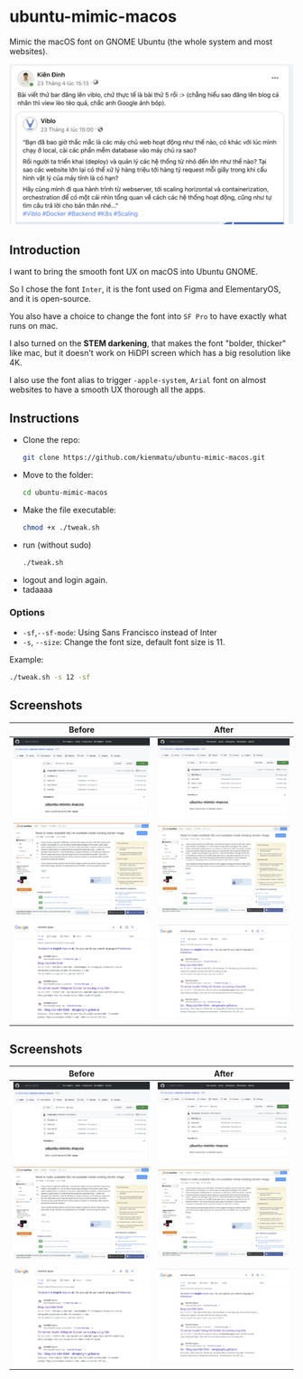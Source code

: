 # ubuntu-mimic-macos
Mimic the macOS font on GNOME Ubuntu (the whole system and most websites).

![](./screenshots/facebook_fonts.png)
## Introduction
I want to bring the smooth font UX on macOS into Ubuntu GNOME.

So I chose the font `Inter`, it is the font used on Figma and ElementaryOS, and it is open-source.

You also have a choice to change the font into `SF Pro` to have exactly what runs on mac.

I also turned on the **STEM darkening**, that makes the font "bolder, thicker" like mac, but it doesn't work on HiDPI screen which has a big resolution like 4K.

I also use the font alias to trigger `-apple-system`, `Arial` font on almost websites to have a smooth UX thorough all the apps.

## Instructions

- Clone the repo:
    ```bash
    git clone https://github.com/kienmatu/ubuntu-mimic-macos.git
    ```
- Move to the folder:
    ```bash
    cd ubuntu-mimic-macos
    ```
- Make the file executable: 
    ```bash
    chmod +x ./tweak.sh
    ```
- run (without sudo)
    ```bash
    ./tweak.sh
    ``` 
- logout and login again.
- tadaaaa
### Options
- `-sf`,`--sf-mode`: Using Sans Francisco instead of Inter
- `-s`, `--size`: Change the font size, default font size is 11.

Example:
```bash
./tweak.sh -s 12 -sf
```

## Screenshots

| Before | After |
| ------ | ----- |
| ![Github Before](./screenshots/github_before.png) | ![Github After](./screenshots/github.png) |
| ![Stackoverflow Before](./screenshots/stackoverflow_before.png) | ![Stackoverflow After](./screenshots/stackoverflow.png) |
| ![Google Before](./screenshots/google_before.png) | ![Google After](./screenshots/google.png) |
## Screenshots

| Before | After |
| ------ | ----- |
| ![Github Before](./screenshots/github_before.png) | ![Github After](./screenshots/github.png) |
| ![Stackoverflow Before](./screenshots/stackoverflow_before.png) | ![Stackoverflow After](./screenshots/stackoverflow.png) |
| ![Google Before](./screenshots/google_before.png) | ![Google After](./screenshots/google.png) |
